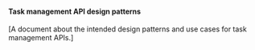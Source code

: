 #### Task management API design patterns

[A document about the intended design patterns and use cases for task management APIs.]
